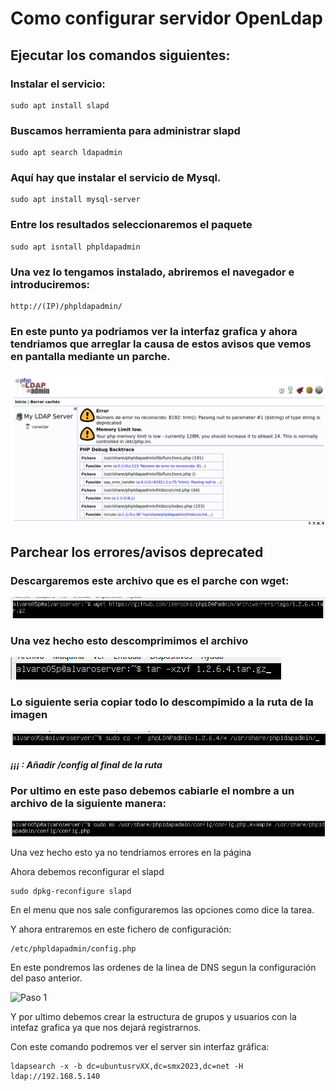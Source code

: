 ######

# Como configurar servidor OpenLdap


## Ejecutar los comandos siguientes:


### Instalar el servicio:


``` {.example}
sudo apt install slapd
```

### Buscamos herramienta para administrar slapd

``` {.example}
sudo apt search ldapadmin
```

### Aquí hay que instalar el servicio de Mysql.

``` {.example}
sudo apt install mysql-server
```
### Entre los resultados seleccionaremos el paquete

``` {.example}
sudo apt isntall phpldapadmin
```

### Una vez lo tengamos instalado, abriremos el navegador e introduciremos:

``` {.example}
http://(IP)/phpldapadmin/
```

### En este punto ya podriamos ver la interfaz grafica y ahora tendriamos que arreglar la causa de estos avisos que vemos en pantalla mediante un parche.

![Paso 1](https://github.com/alvaro05p/SMX-SOX/blob/master/caps/markdown1.png)


## Parchear los errores/avisos deprecated

### Descargaremos este archivo que es el parche con wget:

![img2](https://github.com/alvaro05p/SMX-SOX/blob/master/caps/cap2markdown.png)

### Una vez hecho esto descomprimimos el archivo

![img2](https://github.com/alvaro05p/SMX-SOX/blob/master/caps/cap3markdown.png)

### Lo siguiente seria copiar todo lo descompimido a la ruta de la imagen

![img2](https://github.com/alvaro05p/SMX-SOX/blob/master/caps/cap4markdown.png)
##### ¡¡¡ : Añadir /config al final de la ruta

### Por ultimo en este paso debemos cabiarle el nombre a un archivo de la siguiente manera:

![img2](https://github.com/alvaro05p/SMX-SOX/blob/master/caps/cap5markdown.png)

Una vez hecho esto ya no tendriamos errores en la página

Ahora debemos reconfigurar el slapd

``` {.example}
sudo dpkg-reconfigure slapd
```
En el menu que nos sale configuraremos las opciones como dice la tarea.

Y ahora entraremos en este fichero de configuración:

``` {.example}
/etc/phpldapadmin/config.php
```

En este pondremos las ordenes de la linea de DNS segun la configuración del paso anterior.

![Paso 1](https://gitlab.com/aberlanas/SMX-SOX/-/raw/master/Unit04-DomainAdministration/imgs/slapd-10.png)

Y por ultimo debemos crear la estructura de grupos y usuarios con la intefaz grafica ya que nos dejará registrarnos.

Con este comando podremos ver el server sin interfaz gráfica:


``` {.example}
ldapsearch -x -b dc=ubuntusrvXX,dc=smx2023,dc=net -H ldap://192.168.5.140
```
